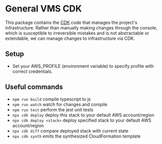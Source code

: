 # General VMS CDK

This package contains the [CDK](https://aws.amazon.com/cdk/) code that manages the project's infrastructure. Rather than manually making changes through the console, which is susceptible to irreversible mistakes and is not abstractable or extendable, we can manage changes to infrastructure via CDK.

## Setup

- Set your AWS_PROFILE (environment variable) to specify profile with correct credentials.

## Useful commands

* `npm run build`   compile typescript to js
* `npm run watch`   watch for changes and compile
* `npm run test`    perform the jest unit tests
* `npx cdk deploy`      deploy this stack to your default AWS account/region
* `npx cdk deploy <stack>`      deploy specified stack to your default AWS account/region
* `npx cdk diff`        compare deployed stack with current state
* `npx cdk synth`       emits the synthesized CloudFormation template
